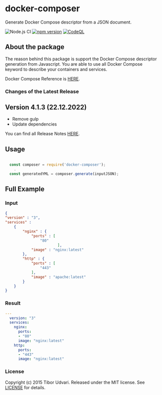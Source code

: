 # docker-composer

Generate Docker Compose descriptor from a JSON document.

![Node.js CI](https://github.com/tudvari/docker-composer/workflows/Node.js%20CI/badge.svg)
[![npm version](https://badge.fury.io/js/docker-composer.svg)](https://badge.fury.io/js/docker-composer)
[![CodeQL](https://github.com/tudvari/docker-composer/actions/workflows/codeql-analysis.yml/badge.svg)](https://github.com/tudvari/docker-composer/actions/workflows/codeql-analysis.yml)
## About the package

The reason behind this package is support the Docker Compose descriptor generation from Javascript. You are able to use all Docker Compose keyword to describe your containers and services.


Docker Compose Reference is [HERE](https://docs.docker.com/compose/compose-file/).

###  Changes of the Latest Release

## Version 4.1.3 (22.12.2022)
- Remove gulp
- Update dependencies

You can find all Release Notes [HERE](https://github.com/tudvari/docker-composer/blob/master/ReleaseNotes.md).

## Usage

```javascript

  const composer = require('docker-composer');
    .
  const generatedYML = composer.generate(inputJSON);
```

## Full Example

### Input

```json
{
"version" : "3",
"services" :
    {
        "nginx" : {
            "ports" : [
                "80"
                        ],
            "image" : "nginx:latest"
        },
        "http" : {
            "ports" : [
                "443"
            ],
            "image" : "apache:latest"
        }
    }
}
```
### Result
```yml
---
  version: "3"
  services:
    nginx:
      ports:
      - "80"
      image: "nginx:latest"
    http:
      ports:
      - "443"
      image: "nginx:latest"
```

### License

Copyright (c) 2015 Tibor Udvari. Released under the MIT license. See [LICENSE](https://github.com/tudvari/docker-composer/blob/master/LICENSE) for details.


